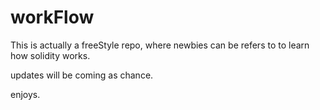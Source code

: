 # workFlow

This is actually a freeStyle repo, where newbies can be refers to to learn how solidity works.

updates will be coming as chance.

enjoys.